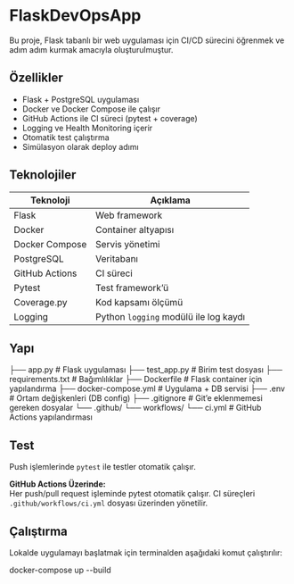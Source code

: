 # FlaskDevOpsApp

Bu proje, Flask tabanlı bir web uygulaması için CI/CD sürecini öğrenmek ve adım adım kurmak amacıyla oluşturulmuştur.

## Özellikler

- Flask + PostgreSQL uygulaması  
- Docker ve Docker Compose ile çalışır  
- GitHub Actions ile CI süreci (pytest + coverage)  
- Logging ve Health Monitoring içerir  
- Otomatik test çalıştırma  
- Simülasyon olarak deploy adımı  

## Teknolojiler

| Teknoloji        | Açıklama                         |
|------------------|----------------------------------|
| Flask            | Web framework                    |
| Docker           | Container altyapısı              |
| Docker Compose   | Servis yönetimi                  |
| PostgreSQL       | Veritabanı                       |
| GitHub Actions   | CI süreci                        |
| Pytest           | Test framework’ü                |
| Coverage.py      | Kod kapsamı ölçümü              |
| Logging          | Python `logging` modülü ile log kaydı |

## Yapı

├── app.py # Flask uygulaması
├── test_app.py # Birim test dosyası
├── requirements.txt # Bağımlılıklar
├── Dockerfile # Flask container için yapılandırma
├── docker-compose.yml # Uygulama + DB servisi
├── .env # Ortam değişkenleri (DB config)
├── .gitignore # Git’e eklenmemesi gereken dosyalar
└── .github/
└── workflows/
└── ci.yml # GitHub Actions yapılandırması


## Test

Push işlemlerinde `pytest` ile testler otomatik çalışır.

**GitHub Actions Üzerinde:**  
Her push/pull request işleminde pytest otomatik çalışır. CI süreçleri `.github/workflows/ci.yml` dosyası üzerinden yönetilir.

## Çalıştırma

Lokalde uygulamayı başlatmak için terminalden aşağıdaki komut çalıştırılır:

docker-compose up --build

 
